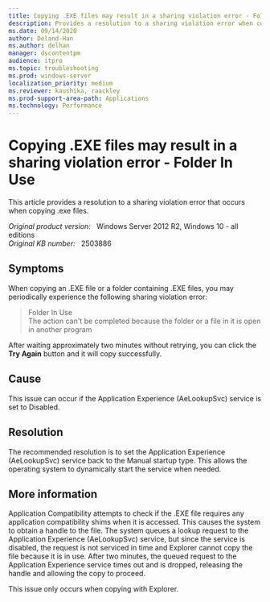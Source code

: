 ```yaml
---
title: Copying .EXE files may result in a sharing violation error - Folder In Use
description: Provides a resolution to a sharing violation error when copying .exe files.
ms.date: 09/14/2020
author: Deland-Han
ms.author: delhan 
manager: dscontentpm
audience: itpro
ms.topic: troubleshooting
ms.prod: windows-server
localization_priority: medium
ms.reviewer: kaushika, raackley
ms.prod-support-area-path: Applications
ms.technology: Performance
---
```

# Copying .EXE files may result in a sharing violation error - Folder In Use

This article provides a resolution to a sharing violation error that occurs when copying .exe files.

_Original product version:_ &nbsp; Windows Server 2012 R2, Windows 10 - all editions  
_Original KB number:_ &nbsp; 2503886

## Symptoms

When copying an .EXE file or a folder containing .EXE files, you may periodically experience the following sharing violation error:

> Folder In Use  
The action can't be completed because the folder or a file in it is open in another program

After waiting approximately two minutes without retrying, you can click the **Try Again** button and it will copy successfully.

## Cause

This issue can occur if the Application Experience (AeLookupSvc) service is set to Disabled.

## Resolution

The recommended resolution is to set the Application Experience (AeLookupSvc) service back to the Manual startup type. This allows the operating system to dynamically start the service when needed.

## More information

Application Compatibility attempts to check if the .EXE file requires any application compatibility shims when it is accessed. This causes the system to obtain a handle to the file. The system queues a lookup request to the Application Experience (AeLookupSvc) service, but since the service is disabled, the request is not serviced in time and Explorer cannot copy the file because it is in use. After two minutes, the queued request to the Application Experience service times out and is dropped, releasing the handle and allowing the copy to proceed.

This issue only occurs when copying with Explorer.
